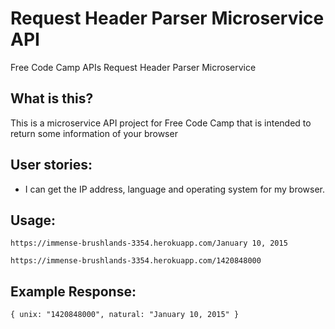 # Request Header Parser Microservice API
Free Code Camp APIs Request Header Parser Microservice

## What is this?
This is a microservice API project for Free Code Camp that is intended to return some information of your browser

## User stories:
-  I can get the IP address, language and operating system for my browser.

## Usage:
`https://immense-brushlands-3354.herokuapp.com/January 10, 2015`

`https://immense-brushlands-3354.herokuapp.com/1420848000`

## Example Response:
`{ unix: "1420848000", natural: "January 10, 2015" }`
